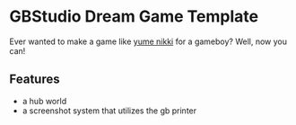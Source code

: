 # GBStudio Dream Game Template

Ever wanted to make a game like [yume nikki](https://store.steampowered.com/app/650700/Yume_Nikki/) for a gameboy? Well, now you can!

## Features
- a hub world
- a screenshot system that utilizes the gb printer